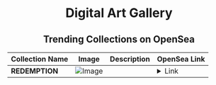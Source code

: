 <div align="center">

# Digital Art Gallery

## Trending Collections on OpenSea

| Collection Name                       | Image                                                                                     | Description                       | OpenSea Link                                                                                          |
|---------------------------------------|-------------------------------------------------------------------------------------------|-----------------------------------|--------------------------------------------------------------------------------------------------------|
| **REDEMPTION** | ![Image](https://i.seadn.io/s/raw/files/a8248666caeb0ae5ce8dd5dca1021ef2.gif?w=500&auto=format?w=200&auto=format) |  | <details><summary>Link</summary>[REDEMPTION](https://opensea.io/collection/redemption-19)</details> |

</div>
